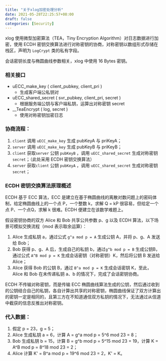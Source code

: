```yaml
---
title: "关于xlog加密处理分析"
date: 2021-05-28T22:25:57+08:00
draft: false
categories: [Security]
---
```


xlog 使用微型加密算法（TEA，Tiny Encryption Algorithm）对日志数据进行加密，使用 ECDH 密钥交换算法进行对称密钥的协商，对称密钥以数组形式存储在栈区，声明为 `LogCrypt` 类的私有字段。

会话密钥长度与椭圆曲线参数相关，xlog 中使用 16 Bytes 密钥。

### 相关接口

- uECC_make_key ( client_pubkey, client_pri )
  - 生成客户端公私钥对
- uECC_shared_secret ( svr_pubkey, client_pri, secret )
  - 根据服务端公钥与客户端私钥，运算出对称密钥 secret
- __TeaEncrypt ( log, secret )
  - 使用对称密钥加密日志

### 协商流程：

1. `client` 调用 `uECC_make_key` 生成 pubKeyA 与 priKeyA；
2. `server` 调用 `uECC_make_key` 生成 pubKeyB 与 priKeyB；
3. `client` 获取`server` 公钥 `pubKeyB` ，调用 `uECC_shared_secret` 生成对称密钥 `secret`；（此处采用 ECDH 密钥交换算法）
4. `server` 获取`client` 公钥 `pubKeyA` ，调用 `uECC_shared_secret` 生成对称密钥 `secret`；

### ECDH 密钥交换算法原理概述

ECDH 基于 ECC 算法，ECC 是建立在基于椭圆曲线的离散对数问题上的密码体制，给定椭圆曲线上的一个点 P，一个整数 k，求解 Q = kP 很容易，但给定一个点 P、一个点Q，求解 k 很难。ECDH 便建立在该数学难题上。

假设密钥协商的双方 Alice 和 Bob 共享公共参数 p、g 以及 ECDH 算法，以下场景可模拟交换流程（mod 表示取余运算）：

1. Alice 生成私钥 a，通过公式 `g^a mod p = A` 生成公钥 A，并将 p、g、A 发送给 Bob；
2. Bob 获得 p、g、A 后，生成自己的私钥 b，通过`g^b mod p = B` 生成公钥B，通过公式 `A^B mod p = K` 生成会话密钥（对称密钥）K，然后将公钥 B 发送给 Alice；
3. Alice 获得 Bob 的公钥 B，通过 `B^a mod p = K` 生成会话密钥 K，至此，Alice 和 Bob 在未传递私钥 a、b 的情况下，完成了会话密钥协商。

ECDH 不传输对称密钥，而是传输 ECC 椭圆曲线算法生成的公钥，然后通过收到的公钥结合自己的私钥，各自计算出共享的对称密钥，椭圆曲线保证了双方计算出的密钥一定是相同的，且第三方在不知道通信双方私钥的情况下，无法通过从信道中截获的信息反推出对称密钥。

### 代入数据：

1. 假定 p = 23，g = 5；
2. Alice 生成私钥 a = 6，计算 A = g^a mod p = 5^6 mod 23 = 8；
3. Bob 生成私钥 b = 15，计算 B = g^b mod p = 5^15 mod 23 = 19，计算 K = A^B mod p = 8^18 mod 23 = 2；
4. Alice 计算 K' = B^a mod p = 19^6 mod 23 = 2，K' = K。

